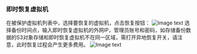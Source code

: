 ### 即时恢复虚拟机

在被保护虚拟机列表中，选择要恢复的虚拟机，点击恢复按钮：
![Image text](/restore_vm.jpg)
选择备份时间点，输入即时恢复虚拟机的外网IP，管理员账号和密码，如存储备份数据的S3对象存储和即时恢复虚拟机不在同一区域，需打开异地恢复开关，请注意，此时恢复过程会产生更多费用。
![Image text](/cloud.jpg)
